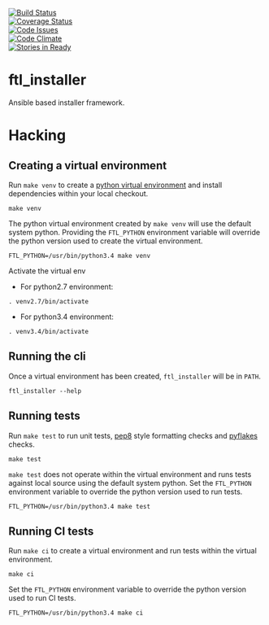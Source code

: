 [![Build Status](https://travis-ci.org/ftl-toolbox/ftl_installer.svg?branch=master)](https://travis-ci.org/ftl-toolbox/ftl_installer)  
[![Coverage Status](https://coveralls.io/repos/github/ftl-toolbox/ftl_installer/badge.svg?branch=master)](https://coveralls.io/github/ftl-toolbox/ftl_installer?branch=master)  
[![Code Issues](https://www.quantifiedcode.com/api/v1/project/aaa41fbdcc7c4068a67ecfd7b1dbe2b6/badge.svg)](https://www.quantifiedcode.com/app/project/aaa41fbdcc7c4068a67ecfd7b1dbe2b6)  
[![Code Climate](https://codeclimate.com/github/ftl-toolbox/ftl_installer/badges/issue_count.svg)](https://codeclimate.com/github/ftl-toolbox/ftl_installer)  
[![Stories in Ready](https://badge.waffle.io/ftl-toolbox/ftl_installer.svg?label=ready&title=Ready)](http://waffle.io/ftl-toolbox/ftl_installer)  

# ftl_installer
Ansible based installer framework.

# Hacking

## Creating a virtual environment

Run `make venv` to create a [python virtual
environment](https://virtualenv.pypa.io/en/latest/) and install
dependencies within your local checkout.

```
make venv
```

The python virtual environment created by `make venv` will use the
default system python. Providing the `FTL_PYTHON` environment variable
will override the python version used to create the virtual environment.

```
FTL_PYTHON=/usr/bin/python3.4 make venv
```

Activate the virtual env

* For python2.7 environment:
```
. venv2.7/bin/activate
```

* For python3.4 environment:
```
. venv3.4/bin/activate
```
## Running the cli

Once a virtual environment has been created, `ftl_installer` will be in `PATH`.

```
ftl_installer --help
```

## Running tests

Run `make test` to run unit tests,
[pep8](http://www.python.org/dev/peps/pep-0008) style formatting
checks and [pyflakes](https://pypi.python.org/pypi/pyflakes) checks.

```
make test
```

`make test` does not operate within the virtual environment and runs
tests against local source using the default system python. Set the
`FTL_PYTHON` environment variable to override the python version used
to run tests.

```
FTL_PYTHON=/usr/bin/python3.4 make test
```

## Running CI tests

Run `make ci` to create a virtual environment and run tests within the
virtual environment.

```
make ci
```

Set the `FTL_PYTHON` environment variable to override the python
version used to run CI tests.

```
FTL_PYTHON=/usr/bin/python3.4 make ci
```
